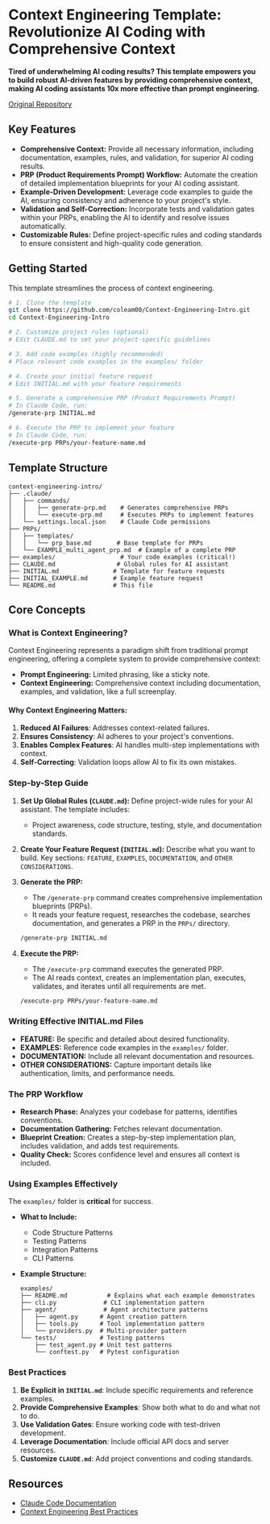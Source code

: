 # Context Engineering Template: Revolutionize AI Coding with Comprehensive Context

**Tired of underwhelming AI coding results? This template empowers you to build robust AI-driven features by providing comprehensive context, making AI coding assistants 10x more effective than prompt engineering.**

[Original Repository](https://github.com/coleam00/context-engineering-intro)

## Key Features

*   **Comprehensive Context:**  Provide all necessary information, including documentation, examples, rules, and validation, for superior AI coding results.
*   **PRP (Product Requirements Prompt) Workflow:** Automate the creation of detailed implementation blueprints for your AI coding assistant.
*   **Example-Driven Development:**  Leverage code examples to guide the AI, ensuring consistency and adherence to your project's style.
*   **Validation and Self-Correction:**  Incorporate tests and validation gates within your PRPs, enabling the AI to identify and resolve issues automatically.
*   **Customizable Rules:**  Define project-specific rules and coding standards to ensure consistent and high-quality code generation.

## Getting Started

This template streamlines the process of context engineering.

```bash
# 1. Clone the template
git clone https://github.com/coleam00/Context-Engineering-Intro.git
cd Context-Engineering-Intro

# 2. Customize project rules (optional)
# Edit CLAUDE.md to set your project-specific guidelines

# 3. Add code examples (highly recommended)
# Place relevant code examples in the examples/ folder

# 4. Create your initial feature request
# Edit INITIAL.md with your feature requirements

# 5. Generate a comprehensive PRP (Product Requirements Prompt)
# In Claude Code, run:
/generate-prp INITIAL.md

# 6. Execute the PRP to implement your feature
# In Claude Code, run:
/execute-prp PRPs/your-feature-name.md
```

## Template Structure

```
context-engineering-intro/
├── .claude/
│   ├── commands/
│   │   ├── generate-prp.md    # Generates comprehensive PRPs
│   │   └── execute-prp.md     # Executes PRPs to implement features
│   └── settings.local.json    # Claude Code permissions
├── PRPs/
│   ├── templates/
│   │   └── prp_base.md       # Base template for PRPs
│   └── EXAMPLE_multi_agent_prp.md  # Example of a complete PRP
├── examples/                  # Your code examples (critical!)
├── CLAUDE.md                 # Global rules for AI assistant
├── INITIAL.md               # Template for feature requests
├── INITIAL_EXAMPLE.md       # Example feature request
└── README.md                # This file
```

## Core Concepts

### What is Context Engineering?

Context Engineering represents a paradigm shift from traditional prompt engineering, offering a complete system to provide comprehensive context:

*   **Prompt Engineering:** Limited phrasing, like a sticky note.
*   **Context Engineering:** Comprehensive context including documentation, examples, and validation, like a full screenplay.

#### Why Context Engineering Matters:

1.  **Reduced AI Failures**: Addresses context-related failures.
2.  **Ensures Consistency**: AI adheres to your project's conventions.
3.  **Enables Complex Features**: AI handles multi-step implementations with context.
4.  **Self-Correcting**: Validation loops allow AI to fix its own mistakes.

### Step-by-Step Guide

1.  **Set Up Global Rules (`CLAUDE.md`):** Define project-wide rules for your AI assistant. The template includes:
    *   Project awareness, code structure, testing, style, and documentation standards.

2.  **Create Your Feature Request (`INITIAL.md`):** Describe what you want to build. Key sections: `FEATURE`, `EXAMPLES`, `DOCUMENTATION`, and `OTHER CONSIDERATIONS`.

3.  **Generate the PRP:**

    *   The `/generate-prp` command creates comprehensive implementation blueprints (PRPs).
    *   It reads your feature request, researches the codebase, searches documentation, and generates a PRP in the `PRPs/` directory.

    ```bash
    /generate-prp INITIAL.md
    ```

4.  **Execute the PRP:**

    *   The `/execute-prp` command executes the generated PRP.
    *   The AI reads context, creates an implementation plan, executes, validates, and iterates until all requirements are met.

    ```bash
    /execute-prp PRPs/your-feature-name.md
    ```

### Writing Effective INITIAL.md Files

*   **FEATURE:** Be specific and detailed about desired functionality.
*   **EXAMPLES:** Reference code examples in the `examples/` folder.
*   **DOCUMENTATION:** Include all relevant documentation and resources.
*   **OTHER CONSIDERATIONS:** Capture important details like authentication, limits, and performance needs.

### The PRP Workflow

*   **Research Phase:** Analyzes your codebase for patterns, identifies conventions.
*   **Documentation Gathering:** Fetches relevant documentation.
*   **Blueprint Creation:** Creates a step-by-step implementation plan, includes validation, and adds test requirements.
*   **Quality Check:** Scores confidence level and ensures all context is included.

### Using Examples Effectively

The `examples/` folder is **critical** for success.

*   **What to Include:**
    *   Code Structure Patterns
    *   Testing Patterns
    *   Integration Patterns
    *   CLI Patterns

*   **Example Structure:**
    ```
    examples/
    ├── README.md           # Explains what each example demonstrates
    ├── cli.py             # CLI implementation pattern
    ├── agent/             # Agent architecture patterns
    │   ├── agent.py      # Agent creation pattern
    │   ├── tools.py      # Tool implementation pattern
    │   └── providers.py  # Multi-provider pattern
    └── tests/            # Testing patterns
        ├── test_agent.py # Unit test patterns
        └── conftest.py   # Pytest configuration
    ```

### Best Practices

1.  **Be Explicit in `INITIAL.md`**:  Include specific requirements and reference examples.
2.  **Provide Comprehensive Examples**: Show both what to do and what not to do.
3.  **Use Validation Gates**: Ensure working code with test-driven development.
4.  **Leverage Documentation**: Include official API docs and server resources.
5.  **Customize `CLAUDE.md`**:  Add project conventions and coding standards.

## Resources

*   [Claude Code Documentation](https://docs.anthropic.com/en/docs/claude-code)
*   [Context Engineering Best Practices](https://www.philschmid.de/context-engineering)